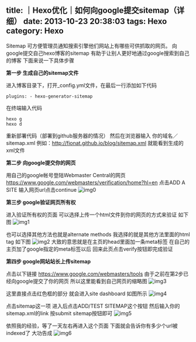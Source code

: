 title: ｜Hexo优化｜如何向google提交sitemap（详细）
date: 2013-10-23 20:38:03
tags: Hexo
category: Hexo
---

Sitemap 可方便管理员通知搜索引擎他们网站上有哪些可供抓取的网页。
向google提交自己hexo博客的sitemap
有助于让别人更好地通过google搜索到自己的博客
下面来说一下具体步骤

<!--more-->

**第一步 生成自己的sitemap文件**

进入博客目录下，打开_config.yml文件，在最后一行添加如下代码
```
plugins: - hexo-generator-sitemap
```

在终端输入代码
```
hexo g
hexo d
```
重新部署代码（部署到github服务器的情况）
然后在浏览器输入 你的域名／sitemap.xml
例如：http://fionat.github.io/blog/sitemap.xml
就能看到生成的xml文件


**第二步 向google提交你的网页**

用自己的google帐号登陆Webmaster Central的网页
https://www.google.com/webmasters/verification/home?hl=en
点击ADD A SITE
输入网页url点击continue
![img0](http://i.minus.com/im0BNAq1ZCCyd.png)


**第三步 google验证网页所有权**

进入验证所有权的页面
可以选择上传一个html文件到你的网页的方式来验证
如下图
![img1](http://i.minus.com/iyRRPF62Wsy7w.png)

也可以选择其他方法也就是alternate methods
我选择的就是其他方法里面的html tag
如下图 
![img2](http://i.minus.com/icXP7xZnYAHGq.png)
大致的意思就是在主页的head里面加一条meta标签
在自己的主页加了google指定的meta标签以后
回来此页点击verify按钮即完成验证


**第四步 google网站站长上传sitemap**

点击以下链接
https://www.google.com/webmasters/tools
由于之前在第2步已经向google提交了你的网页
所以这里能看到自己网页的缩略图
![img3](http://i.minus.com/ixi8QhjjiZXfK.png)

这里直接点击红色框的部分
就会进入site dashboard
如图所示 
![img4](http://i.minus.com/ivlnhb6nHyHOr.png)

点击sitemap这一项
进入后点击ADD/TEST SITEMAP这个按钮
然后输入你的sitemap.xml的link
按submit sitemap按钮即可
![img5](http://i.minus.com/iJA9X4Zv2HakX.png)

依照我的经验，等了一天左右再进入这个页面
下面就会告诉你有多少个url被indexed了
大功告成
![img6](http://i.minus.com/imxB0pcHpZGzH.png)

